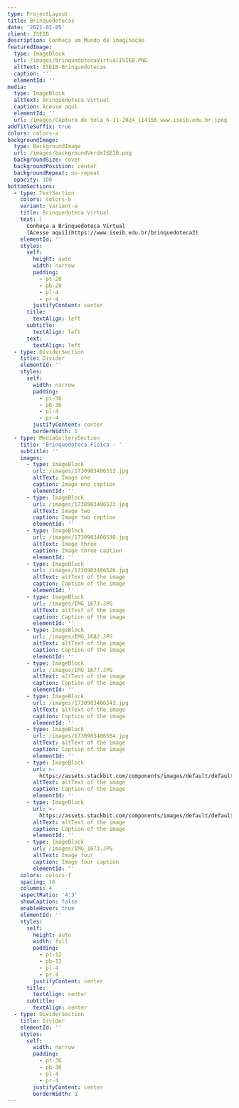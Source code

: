 ```yaml
---
type: ProjectLayout
title: Brinquedotecas
date: '2021-02-05'
client: ISEIB
description: Conheça um Mundo de imaginação
featuredImage:
  type: ImageBlock
  url: /images/brinquedotecaVirtualISIEB.PNG
  altText: ISEIB-Brinquedotecas
  caption: ''
  elementId: ''
media:
  type: ImageBlock
  altText: Brinquedoteca Virtual
  caption: Acesse aqui
  elementId: ''
  url: /images/Captura de tela_6-11-2024_114156_www.iseib.edu.br.jpeg
addTitleSuffix: true
colors: colors-a
backgroundImage:
  type: BackgroundImage
  url: /images/backgroundVerdeISEIB.png
  backgroundSize: cover
  backgroundPosition: center
  backgroundRepeat: no-repeat
  opacity: 100
bottomSections:
  - type: TextSection
    colors: colors-b
    variant: variant-a
    title: Brinquedoteca Virtual
    text: |
      Conheça a Brinquedoteca Virtual
      [Acesse aqui](https://www.iseib.edu.br/brinquedoteca2)
    elementId: ''
    styles:
      self:
        height: auto
        width: narrow
        padding:
          - pt-28
          - pb-28
          - pl-4
          - pr-4
        justifyContent: center
      title:
        textAlign: left
      subtitle:
        textAlign: left
      text:
        textAlign: left
  - type: DividerSection
    title: Divider
    elementId: ''
    styles:
      self:
        width: narrow
        padding:
          - pt-36
          - pb-36
          - pl-4
          - pr-4
        justifyContent: center
        borderWidth: 1
  - type: MediaGallerySection
    title: 'Brinquedoteca Física - '
    subtitle: ''
    images:
      - type: ImageBlock
        url: /images/1730903406513.jpg
        altText: Image one
        caption: Image one caption
        elementId: ''
      - type: ImageBlock
        url: /images/1730903406523.jpg
        altText: Image two
        caption: Image two caption
        elementId: ''
      - type: ImageBlock
        url: /images/1730903406530.jpg
        altText: Image three
        caption: Image three caption
        elementId: ''
      - type: ImageBlock
        url: /images/1730903406526.jpg
        altText: altText of the image
        caption: Caption of the image
        elementId: ''
      - type: ImageBlock
        url: /images/IMG_1673.JPG
        altText: altText of the image
        caption: Caption of the image
        elementId: ''
      - type: ImageBlock
        url: /images/IMG_1682.JPG
        altText: altText of the image
        caption: Caption of the image
        elementId: ''
      - type: ImageBlock
        url: /images/IMG_1677.JPG
        altText: altText of the image
        caption: Caption of the image
        elementId: ''
      - type: ImageBlock
        url: /images/1730903406543.jpg
        altText: altText of the image
        caption: Caption of the image
        elementId: ''
      - type: ImageBlock
        url: /images/1730903406564.jpg
        altText: altText of the image
        caption: Caption of the image
        elementId: ''
      - type: ImageBlock
        url: >-
          https://assets.stackbit.com/components/images/default/default-image.png
        altText: altText of the image
        caption: Caption of the image
        elementId: ''
      - type: ImageBlock
        url: >-
          https://assets.stackbit.com/components/images/default/default-image.png
        altText: altText of the image
        caption: Caption of the image
        elementId: ''
      - type: ImageBlock
        url: /images/IMG_1673.JPG
        altText: Image four
        caption: Image four caption
        elementId: ''
    colors: colors-f
    spacing: 16
    columns: 4
    aspectRatio: '4:3'
    showCaption: false
    enableHover: true
    elementId: ''
    styles:
      self:
        height: auto
        width: full
        padding:
          - pt-12
          - pb-12
          - pl-4
          - pr-4
        justifyContent: center
      title:
        textAlign: center
      subtitle:
        textAlign: center
  - type: DividerSection
    title: Divider
    elementId: ''
    styles:
      self:
        width: narrow
        padding:
          - pt-36
          - pb-36
          - pl-4
          - pr-4
        justifyContent: center
        borderWidth: 1
---
```

